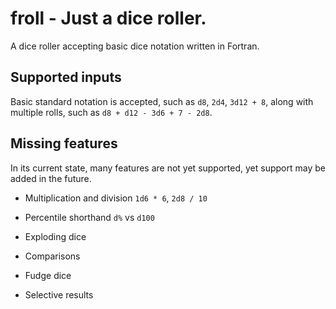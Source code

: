 # froll - Just a dice roller.

A dice roller accepting basic dice notation written in Fortran.

## Supported inputs

Basic standard notation is accepted, such as `d8`, `2d4`, `3d12 + 8`, along with multiple rolls, such as `d8 + d12 - 3d6 + 7 - 2d8`.

## Missing features

In its current state, many features are not yet supported, yet support may be added in the future.

- Multiplication and division `1d6 * 6`, `2d8 / 10`

- Percentile shorthand `d%` vs `d100`

- Exploding dice

- Comparisons

- Fudge dice

- Selective results
